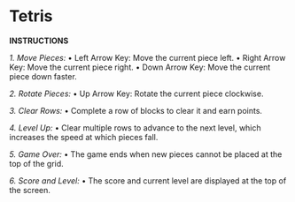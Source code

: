 # Tetris

**INSTRUCTIONS**

*1.	Move Pieces:*
	•	Left Arrow Key: Move the current piece left.
	•	Right Arrow Key: Move the current piece right.
	•	Down Arrow Key: Move the current piece down faster.
 
*2.	Rotate Pieces:*
	•	Up Arrow Key: Rotate the current piece clockwise.
 
*3.	Clear Rows:*
	•	Complete a row of blocks to clear it and earn points.
 
*4.	Level Up:*
	•	Clear multiple rows to advance to the next level, which increases the speed at which pieces fall.

*5.	Game Over:*
	•	The game ends when new pieces cannot be placed at the top of the grid.

*6.	Score and Level:*
	•	The score and current level are displayed at the top of the screen.
